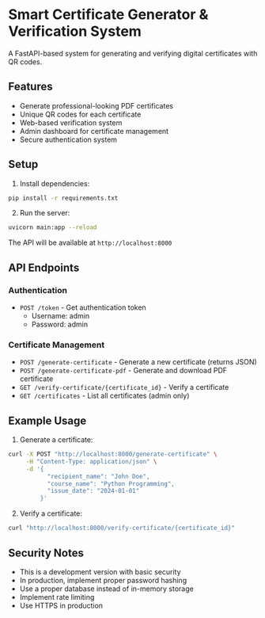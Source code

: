 # Smart Certificate Generator & Verification System

A FastAPI-based system for generating and verifying digital certificates with QR codes.

## Features

- Generate professional-looking PDF certificates
- Unique QR codes for each certificate
- Web-based verification system
- Admin dashboard for certificate management
- Secure authentication system

## Setup

1. Install dependencies:

```bash
pip install -r requirements.txt
```

2. Run the server:

```bash
uvicorn main:app --reload
```

The API will be available at `http://localhost:8000`

## API Endpoints

### Authentication

- `POST /token` - Get authentication token
  - Username: admin
  - Password: admin

### Certificate Management

- `POST /generate-certificate` - Generate a new certificate (returns JSON)
- `POST /generate-certificate-pdf` - Generate and download PDF certificate
- `GET /verify-certificate/{certificate_id}` - Verify a certificate
- `GET /certificates` - List all certificates (admin only)

## Example Usage

1. Generate a certificate:

```bash
curl -X POST "http://localhost:8000/generate-certificate" \
     -H "Content-Type: application/json" \
     -d '{
           "recipient_name": "John Doe",
           "course_name": "Python Programming",
           "issue_date": "2024-01-01"
         }'
```

2. Verify a certificate:

```bash
curl "http://localhost:8000/verify-certificate/{certificate_id}"
```

## Security Notes

- This is a development version with basic security
- In production, implement proper password hashing
- Use a proper database instead of in-memory storage
- Implement rate limiting
- Use HTTPS in production
